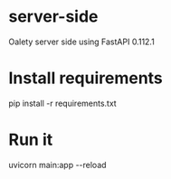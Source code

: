 # server-side
Oalety server side using FastAPI 0.112.1

# Install requirements
pip install -r requirements.txt

# Run it
uvicorn main:app --reload
